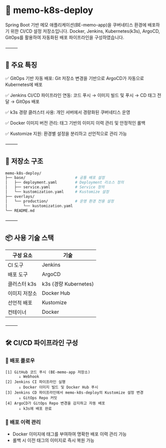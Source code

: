 # 🚀 memo-k8s-deploy

Spring Boot 기반 메모 애플리케이션(BE-memo-app)을 쿠버네티스 환경에 배포하기 위한 CI/CD 설정 저장소입니다.
Docker, Jenkins, Kubernetes(k3s), ArgoCD, GitOps를 활용하여 자동화된 배포 파이프라인을 구성하였습니다.

⸻

## 🌟 주요 특징

✅ GitOps 기반 자동 배포: Git 저장소 변경을 기반으로 ArgoCD가 자동으로 Kubernetes에 배포

✅ Jenkins CI/CD 파이프라인 연동: 코드 푸시 → 이미지 빌드 및 푸시 → CD 태그 전달 → GitOps 배포

✅ k3s 경량 클러스터 사용: 개인 서버에서 경량화된 쿠버네티스 운영

✅ Docker 이미지 버전 관리: 태그 기반의 이미지 이력 관리 및 안정적인 롤백

✅ Kustomize 지원: 환경별 설정을 분리하고 선언적으로 관리 가능

⸻

## 📁 저장소 구조
```bash
memo-k8s-deploy/
├── base/                      # 공통 배포 설정
│   ├── deployment.yaml        # Deployment 리소스 정의
│   ├── service.yaml           # Service 정의
│   └── kustomization.yaml     # Kustomize 설정
├── overlays/
│   └── production/            # 운영 환경 전용 설정
│       └── kustomization.yaml
└── README.md
```

⸻

## 📦 사용 기술 스택
| 구성 요소 | 기술 |
|------------|-------|
| CI 도구 | Jenkins |
| 배포 도구 | ArgoCD |
| 클러스터	k3s | k3s (경량 Kubernetes) |
| 이미지 저장소 | Docker Hub |
| 선언적 배포 | Kustomize |
| 컨테이너 | Docker |

⸻

## 🛠️ CI/CD 파이프라인 구성

### 🔁 배포 플로우

```text
[1] GitHub 코드 푸시 (BE-memo-app 저장소)
      ↓ Webhook
[2] Jenkins CI 파이프라인 실행
      ↓ Docker 이미지 빌드 및 Docker Hub 푸시
[3] Jenkins CD 파이프라인에서 memo-k8s-deploy의 Kustomize 설정 변경
      ↓ GitOps Repo 커밋
[4] ArgoCD가 GitOps Repo 변경을 감지하고 자동 배포
      ↓ k3s에 배포 완료
```

### 🔐 배포 이력 관리
- Docker 이미지에 태그를 부여하여 명확한 배포 이력 관리 가능
- 롤백 시 이전 태그의 이미지로 즉시 복원 가능
